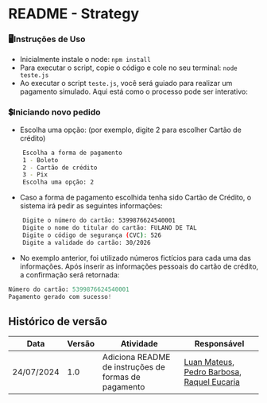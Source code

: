 # README - Strategy

### 🖥️Instruções de Uso

- Inicialmente instale o node:  `npm install`
- Para executar o script, copie o código e cole no seu terminal: `node teste.js`
- Ao executar o script `teste.js`, você será guiado para realizar um pagamento simulado. Aqui está como o processo pode ser interativo:

### 💲Iniciando novo pedido

- Escolha uma opção: (por exemplo, digite 2 para escolher Cartão de crédito)

```bash
    Escolha a forma de pagamento
    1 - Boleto
    2 - Cartão de crédito
    3 - Pix
    Escolha uma opção: 2
```

- Caso a forma de pagamento escolhida tenha sido Cartão de Crédito, o sistema irá pedir as seguintes informações:

```bash
    Digite o número do cartão: 5399876624540001
    Digite o nome do titular do cartão: FULANO DE TAL
    Digite o código de segurança (CVC): 526
    Digite a validade do cartão: 30/2026
```

- No exemplo anterior, foi utilizado números fictícios para cada uma das informações. Após inserir as informações pessoais do cartão de crédito, a confirmação será retornada:

```python
Número do cartão: 5399876624540001
Pagamento gerado com sucesso!
```

## Histórico de versão

| Data | Versão | Atividade | Responsável |
| ---- | ------ | --------- | ----------- |
| 24/07/2024 | 1.0 | Adiciona README de instruções de formas de pagamento | [Luan Mateus](https://github.com/luanduartee), [Pedro Barbosa](https://github.com/pedrobarbosaocb), [Raquel Eucaria](https://github.com/raqueleucaria) |
